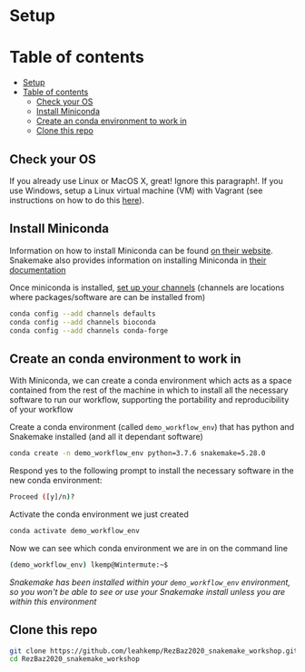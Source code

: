 # Setup

# Table of contents

- [Setup](#setup)
- [Table of contents](#table-of-contents)
  - [Check your OS](#check-your-os)
  - [Install Miniconda](#install-miniconda)
  - [Create an conda environment to work in](#create-an-conda-environment-to-work-in)
  - [Clone this repo](#clone-this-repo)

## Check your OS

If you already use Linux or MacOS X, great! Ignore this paragraph!. If you use Windows, setup a Linux virtual machine (VM) with Vagrant (see instructions on how to do this [here](https://snakemake.readthedocs.io/en/stable/tutorial/setup.html#setup-a-linux-vm-with-vagrant-under-windows)).

## Install Miniconda

Information on how to install Miniconda can be found [on their website](https://docs.conda.io/en/latest/miniconda.html). Snakemake also provides information on installing Miniconda in [their documentation](https://snakemake.readthedocs.io/en/stable/tutorial/setup.html#step-1-installing-miniconda-3)

Once miniconda is installed, [set up your channels](https://bioconda.github.io/user/install.html#set-up-channels) (channels are locations where packages/software are can be installed from)

```bash
conda config --add channels defaults
conda config --add channels bioconda
conda config --add channels conda-forge
```

## Create an conda environment to work in

With Miniconda, we can create a conda environment which acts as a space contained from the rest of the machine in which to install all the necessary software to run our workflow, supporting the portability and reproducibility of your workflow


Create a conda environment (called `demo_workflow_env`) that has python and Snakemake installed (and all it dependant software)

```bash
conda create -n demo_workflow_env python=3.7.6 snakemake=5.28.0
```

Respond yes to the following prompt to install the necessary software in the new conda environment:

```bash
Proceed ([y]/n)?
```

Activate the conda environment we just created

```bash
conda activate demo_workflow_env
```

Now we can see which conda environment we are in on the command line

```bash
(demo_workflow_env) lkemp@Wintermute:~$
```

*Snakemake has been installed within your `demo_workflow_env` environment, so you won't be able to see or use your Snakemake install unless you are within this environment*

## Clone this repo

```bash
git clone https://github.com/leahkemp/RezBaz2020_snakemake_workshop.git
cd RezBaz2020_snakemake_workshop
```
